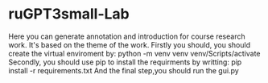 # ruGPT3small-Lab
Here you can generate annotation and introduction for course research work. It's based on the theme of the work. 
Firstly you should, you should create the virtual enviroment by: 
python -m venv venv
venv/Scripts/activate
Secondly, you should use pip to install the requirments by writting: 
pip install -r requirements.txt
And the final step,you should run the gui.py
